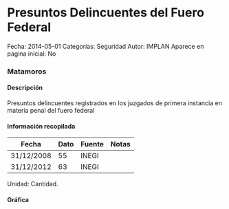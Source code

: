 Presuntos Delincuentes del Fuero Federal
=====

Fecha: 2014-05-01
Categorías: Seguridad
Autor: IMPLAN
Aparece en pagina inicial: No

### Matamoros

#### Descripción

Presuntos delincuentes registrados en los juzgados de primera instancia en materia penal del fuero federal

<!-- break -->

#### Información recopilada

<table class="table table-hover table-bordered matriz">
  <thead>
    <tr><th>Fecha</th><th>Dato</th><th>Fuente</th><th>Notas</th></tr>
  </thead>
  <tbody>
    <tr><td class="centrado">31/12/2008</td><td class="derecha">55</td><td>INEGI</td><td></td></tr>
    <tr><td class="centrado">31/12/2012</td><td class="derecha">63</td><td>INEGI</td><td></td></tr>
  </tbody>
</table>

Unidad: Cantidad.

#### Gráfica

<div id="Morrisngffwcvw" class="grafica"></div>
  <!-- JAVASCRIPT DE LA GRAFICA EN Morrisngffwcvw -->
  <script>
  new Morris.Line({
    element: 'Morrisngffwcvw',
    data: [
      { fecha: '2008-12-31', dato: 55 },
      { fecha: '2012-12-31', dato: 63 }
    ],
    xkey: 'fecha',
    ykeys: ['dato'],
    labels: ['Dato'],
    lineColors: ['#FF5B02'],
    xLabelFormat: function(d) {
      return d.getDate()+'/'+(d.getMonth()+1)+'/'+d.getFullYear();
    },
    dateFormat: function (ts) {
      var d = new Date(ts);
      return d.getDate() + '/' + (d.getMonth() + 1) + '/' + d.getFullYear();
    }
  });
  </script>
